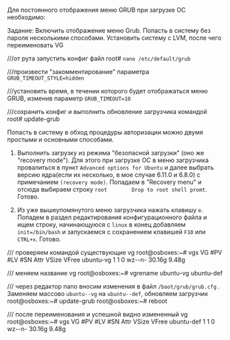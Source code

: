 Для постоянного отображения меню GRUB при загрузке ОС необходимо:

Задание:
Включить отображение меню Grub.
Попасть в систему без пароля несколькими способами.
Установить систему с LVM, после чего переименовать VG

///от рута запустить конфиг файл
root# `nano /etc/default/grub`

///произвести "закомментирование" параметра `GRUB_TIMEOUT_STYLE=hidden`

///установить время, в течении которого будет отображаться меню GRUB, изменив параметр
`GRUB_TIMEOUT=10`

///сохранить конфиг и выполнить обновление загрузчика командой
root# update-grub	


Попасть в систему в обход процедуры авторизации можно двумя простыми и основными способами.
1) Выполнить загрузку из режима "безопасной загрузки" (оно же "recovery mode"). Для этого при загрузке ОС в меню загрузчика провалиться в пункт `Advanced options for Ubuntu` и далее выбрать версию ядра(если их несколько, в мое случае 6.11.0 и 6.8.0) с примечанием `(recovery mode)`. Попадаем в "Recovery menu" и отсюда выбираем строку `root        Drop to root shell promt`. Готово.

2) Из уже вышеупомянутого меню загрузчика нажать клавишу `е`. Попадем в раздел редактирования конфигурационного файла и ищем строку, начинающуюся с `linux` в конец добавляем `init=/bin/bash` и запускаемся с сохранением клавишей `F10` или `CTRL+x`. Готово.

/// проверяем командой существующие vg
root@osboxes:~# vgs
  VG        #PV #LV #SN Attr   VSize  VFree
  ubuntu-vg   1   1   0 wz--n- 30.16g 9.48g

///  меняем название vg
root@osboxes:~# vgrename ubuntu-vg ubuntu-def

/// через редактор nano вносим изменения в файл `/boot/grub/grub.cfg` . Заменяем массово `ubuntu--vg` на `ubuntu--def`, обновляем загрузчик
root@osboxes:~# update-grub
root@osboxes:~# reboot

/// после переименования и успешной видно измененный vg 
root@osboxes:~# vgs
  VG        #PV #LV #SN Attr   VSize  VFree
  ubuntu-def   1   1   0 wz--n- 30.16g 9.48g


